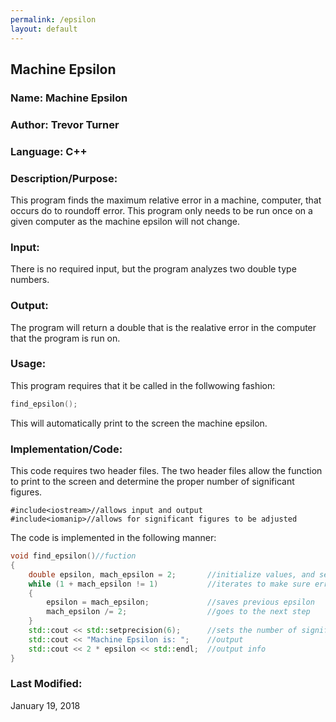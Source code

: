 ```yaml
---
permalink: /epsilon
layout: default
---
```


## Machine Epsilon

### Name: Machine Epsilon

### Author: Trevor Turner

### Language: C++

### Description/Purpose: 
This program finds the  maximum relative error in a machine, computer, that occurs do to roundoff error. This program only needs to be run once on a given computer as the machine epsilon will not change.

### Input:
There is no required input, but the program analyzes two double type numbers.

### Output: 
The program will return a double that is the realative error in the computer that the program is run on.

### Usage:
This program requires that it be called in the follwowing fashion:
```c++
find_epsilon();	
```
This will automatically print to the screen the machine epsilon.

### Implementation/Code:
This code requires two header files. The two header files allow the function to print to the screen and determine the proper number of significant figures.
```
#include<iostream>//allows input and output
#include<iomanip>//allows for significant figures to be adjusted
```
The code is implemented in the following manner:
```c++
void find_epsilon()//fuction
{
	double epsilon, mach_epsilon = 2;		//initialize values, and sets mach_epsilon to an arbitrary value
	while (1 + mach_epsilon != 1)			//iterates to make sure error is not zero (which is impossible)
	{
		epsilon = mach_epsilon;				//saves previous epsilon
		mach_epsilon /= 2;					//goes to the next step
	}
	std::cout << std::setprecision(6);		//sets the number of significant figures output
	std::cout << "Machine Epsilon is: ";	//output
	std::cout << 2 * epsilon << std::endl;	//output info
}
```

### Last Modified:
January 19, 2018
